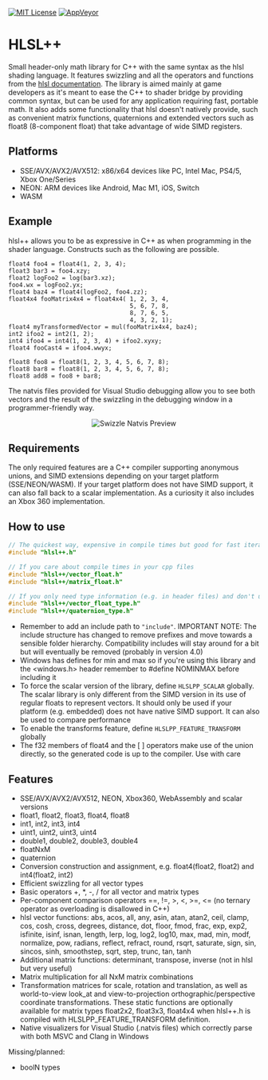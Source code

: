 [![MIT License](https://img.shields.io/badge/license-MIT-blue.svg)](LICENSE)
[![AppVeyor](https://ci.appveyor.com/api/projects/status/18dgjfa958f4xqkm/branch/master?svg=true)](https://ci.appveyor.com/project/redorav/hlslpp)

# HLSL++

Small header-only math library for C++ with the same syntax as the hlsl shading language. It features swizzling and all the operators and functions from the [hlsl documentation](https://docs.microsoft.com/en-us/windows/desktop/direct3dhlsl/dx-graphics-hlsl-reference). The library is aimed mainly at game developers as it's meant to ease the C++ to shader bridge by providing common syntax, but can be used for any application requiring fast, portable math. It also adds some functionality that hlsl doesn't natively provide, such as convenient matrix functions, quaternions and extended vectors such as float8 (8-component float) that take advantage of wide SIMD registers.

## Platforms

- SSE/AVX/AVX2/AVX512: x86/x64 devices like PC, Intel Mac, PS4/5, Xbox One/Series
- NEON: ARM devices like Android, Mac M1, iOS, Switch
- WASM

## Example

hlsl++ allows you to be as expressive in C++ as when programming in the shader language. Constructs such as the following are possible.

```hlsl
float4 foo4 = float4(1, 2, 3, 4);
float3 bar3 = foo4.xzy;
float2 logFoo2 = log(bar3.xz);
foo4.wx = logFoo2.yx;
float4 baz4 = float4(logFoo2, foo4.zz);
float4x4 fooMatrix4x4 = float4x4( 1, 2, 3, 4,
                                  5, 6, 7, 8,
                                  8, 7, 6, 5,
                                  4, 3, 2, 1);
float4 myTransformedVector = mul(fooMatrix4x4, baz4);
int2 ifoo2 = int2(1, 2);
int4 ifoo4 = int4(1, 2, 3, 4) + ifoo2.xyxy;
float4 fooCast4 = ifoo4.wwyx;

float8 foo8 = float8(1, 2, 3, 4, 5, 6, 7, 8);
float8 bar8 = float8(1, 2, 3, 4, 5, 6, 7, 8);
float8 add8 = foo8 + bar8;

```

The natvis files provided for Visual Studio debugging allow you to see both vectors and the result of the swizzling in the debugging window in a programmer-friendly way.

<p align="center">
  <img align="center" src="/github/images/swizzle_natvis_preview.png?raw=true" alt="Swizzle Natvis Preview">
</p>

## Requirements

The only required features are a C++ compiler supporting anonymous unions, and SIMD extensions depending on your target platform (SSE/NEON/WASM). If your target platform does not have SIMD support, it can also fall back to a scalar implementation. As a curiosity it also includes an Xbox 360 implementation.

## How to use

```cpp
// The quickest way, expensive in compile times but good for fast iteration
#include "hlsl++.h"

// If you care about compile times in your cpp files
#include "hlsl++/vector_float.h"
#include "hlsl++/matrix_float.h"

// If you only need type information (e.g. in header files) and don't use any functions
#include "hlsl++/vector_float_type.h"
#include "hlsl++/quaternion_type.h"
```

* Remember to add an include path to ```"include"```. IMPORTANT NOTE: The include structure has changed to remove prefixes and move towards a sensible folder hierarchy. Compatibility includes will stay around for a bit but will eventually be removed (probably in version 4.0)
* Windows has defines for min and max so if you're using this library and the <windows.h> header remember to #define NOMINMAX before including it
* To force the scalar version of the library, define ```HLSLPP_SCALAR``` globally. The scalar library is only different from the SIMD version in its use of regular floats to represent vectors. It should only be used if your platform (e.g. embedded) does not have native SIMD support. It can also be used to compare performance
* To enable the transforms feature, define ```HLSLPP_FEATURE_TRANSFORM``` globally
* The f32 members of float4 and the [ ] operators make use of the union directly, so the generated code is up to the compiler. Use with care

## Features

* SSE/AVX/AVX2/AVX512, NEON, Xbox360, WebAssembly and scalar versions
* float1, float2, float3, float4, float8
* int1, int2, int3, int4
* uint1, uint2, uint3, uint4
* double1, double2, double3, double4
* floatNxM
* quaternion
* Conversion construction and assignment, e.g. float4(float2, float2) and int4(float2, int2)
* Efficient swizzling for all vector types
* Basic operators +, *, -, / for all vector and matrix types
* Per-component comparison operators ==, !=, >, <, >=, <= (no ternary operator as overloading is disallowed in C++)
* hlsl vector functions: abs, acos, all, any, asin, atan, atan2, ceil, clamp, cos, cosh, cross, degrees, distance, dot, floor, fmod, frac, exp, exp2, isfinite, isinf, isnan, length, lerp, log, log2, log10, max, mad, min, modf, normalize, pow, radians, reflect, refract, round, rsqrt, saturate, sign, sin, sincos, sinh, smoothstep, sqrt, step, trunc, tan, tanh
* Additional matrix functions: determinant, transpose, inverse (not in hlsl but very useful)
* Matrix multiplication for all NxM matrix combinations
* Transformation matrices for scale, rotation and translation, as well as world-to-view look_at and view-to-projection orthographic/perspective coordinate transformations. These static functions are optionally available for matrix types float2x2, float3x3, float4x4 when hlsl++.h is compiled with HLSLPP_FEATURE_TRANSFORM definition.
* Native visualizers for Visual Studio (.natvis files) which correctly parse with both MSVC and Clang in Windows

Missing/planned:

* boolN types
